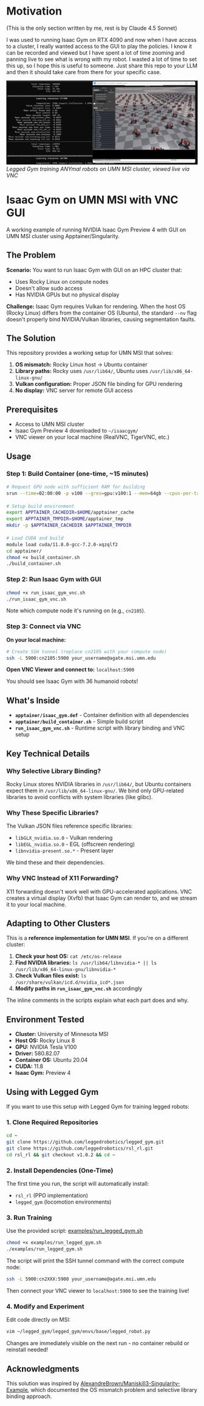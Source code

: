 # Motivation

(This is the only section written by me, rest is by Claude 4.5 Sonnet)

I was used to running Isaac Gym on RTX 4090 and now when I have access to a cluster, I really wanted access to the GUI to play the policies. I know it can be recorded and viewed but I have spent a lot of time zooming and panning live to see what is wrong with my robot. I wasted a lot of time to set this up, so I hope this is useful to someone. Just share this repo to your LLM and then it should take care from there for your specific case.

![Legged Gym training ANYmal with live GUI via VNC](images/legged_gym_vnc.png)
*Legged Gym training ANYmal robots on UMN MSI cluster, viewed live via VNC*

# Isaac Gym on UMN MSI with VNC GUI

A working example of running NVIDIA Isaac Gym Preview 4 with GUI on UMN MSI cluster using Apptainer/Singularity.

## The Problem

**Scenario:** You want to run Isaac Gym with GUI on an HPC cluster that:
- Uses Rocky Linux on compute nodes
- Doesn't allow sudo access
- Has NVIDIA GPUs but no physical display

**Challenge:** Isaac Gym requires Vulkan for rendering. When the host OS (Rocky Linux) differs from the container OS (Ubuntu), the standard `--nv` flag doesn't properly bind NVIDIA/Vulkan libraries, causing segmentation faults.

## The Solution

This repository provides a working setup for UMN MSI that solves:
1. **OS mismatch:** Rocky Linux host → Ubuntu container
2. **Library paths:** Rocky uses `/usr/lib64/`, Ubuntu uses `/usr/lib/x86_64-linux-gnu/`
3. **Vulkan configuration:** Proper JSON file binding for GPU rendering
4. **No display:** VNC server for remote GUI access

## Prerequisites

- Access to UMN MSI cluster
- Isaac Gym Preview 4 downloaded to `~/isaacgym/`
- VNC viewer on your local machine (RealVNC, TigerVNC, etc.)

## Usage

### Step 1: Build Container (one-time, ~15 minutes)
```bash
# Request GPU node with sufficient RAM for building
srun --time=02:00:00 -p v100 --gres=gpu:v100:1 --mem=64gb --cpus-per-task=8 --pty bash

# Setup build environment
export APPTAINER_CACHEDIR=$HOME/apptainer_cache
export APPTAINER_TMPDIR=$HOME/apptainer_tmp
mkdir -p $APPTAINER_CACHEDIR $APPTAINER_TMPDIR

# Load CUDA and build
module load cuda/11.8.0-gcc-7.2.0-xqzqlf2
cd apptainer/
chmod +x build_container.sh
./build_container.sh
```

### Step 2: Run Isaac Gym with GUI
```bash
chmod +x run_isaac_gym_vnc.sh
./run_isaac_gym_vnc.sh
```

Note which compute node it's running on (e.g., `cn2105`).

### Step 3: Connect via VNC

**On your local machine:**
```bash
# Create SSH tunnel (replace cn2105 with your compute node)
ssh -L 5900:cn2105:5900 your_username@agate.msi.umn.edu
```

**Open VNC Viewer and connect to:** `localhost:5900`

You should see Isaac Gym with 36 humanoid robots!

## What's Inside

- **`apptainer/isaac_gym.def`** - Container definition with all dependencies
- **`apptainer/build_container.sh`** - Simple build script
- **`run_isaac_gym_vnc.sh`** - Runtime script with library binding and VNC setup

## Key Technical Details

### Why Selective Library Binding?

Rocky Linux stores NVIDIA libraries in `/usr/lib64/`, but Ubuntu containers expect them in `/usr/lib/x86_64-linux-gnu/`. We bind only GPU-related libraries to avoid conflicts with system libraries (like glibc).

### Why These Specific Libraries?

The Vulkan JSON files reference specific libraries:
- `libGLX_nvidia.so.0` - Vulkan rendering
- `libEGL_nvidia.so.0` - EGL (offscreen rendering)
- `libnvidia-present.so.*` - Present layer

We bind these and their dependencies.

### Why VNC Instead of X11 Forwarding?

X11 forwarding doesn't work well with GPU-accelerated applications. VNC creates a virtual display (Xvfb) that Isaac Gym can render to, and we stream it to your local machine.

## Adapting to Other Clusters

This is a **reference implementation for UMN MSI**. If you're on a different cluster:

1. **Check your host OS:** `cat /etc/os-release`
2. **Find NVIDIA libraries:** `ls /usr/lib64/libnvidia-* || ls /usr/lib/x86_64-linux-gnu/libnvidia-*`
3. **Check Vulkan files exist:** `ls /usr/share/vulkan/icd.d/nvidia_icd*.json`
4. **Modify paths in `run_isaac_gym_vnc.sh`** accordingly

The inline comments in the scripts explain what each part does and why.

## Environment Tested

- **Cluster:** University of Minnesota MSI
- **Host OS:** Rocky Linux 8
- **GPU:** NVIDIA Tesla V100
- **Driver:** 580.82.07
- **Container OS:** Ubuntu 20.04
- **CUDA:** 11.8
- **Isaac Gym:** Preview 4

## Using with Legged Gym

If you want to use this setup with Legged Gym for training legged robots:

### 1. Clone Required Repositories
```bash
cd ~
git clone https://github.com/leggedrobotics/legged_gym.git
git clone https://github.com/leggedrobotics/rsl_rl.git
cd rsl_rl && git checkout v1.0.2 && cd ~
```

### 2. Install Dependencies (One-Time)

The first time you run, the script will automatically install:
- `rsl_rl` (PPO implementation)
- `legged_gym` (locomotion environments)

### 3. Run Training

Use the provided script: [examples/run_legged_gym.sh](examples/run_legged_gym.sh)
```bash
chmod +x examples/run_legged_gym.sh
./examples/run_legged_gym.sh
```

The script will print the SSH tunnel command with the correct compute node:
```bash
ssh -L 5900:cn2XXX:5900 your_username@agate.msi.umn.edu
```

Then connect your VNC viewer to `localhost:5900` to see the training live!

### 4. Modify and Experiment

Edit code directly on MSI:
```bash
vim ~/legged_gym/legged_gym/envs/base/legged_robot.py
```

Changes are immediately visible on the next run - no container rebuild or reinstall needed!


## Acknowledgments

This solution was inspired by [AlexandreBrown/Maniskill3-Singularity-Example](https://github.com/AlexandreBrown/Maniskill3-Singularity-Example), which documented the OS mismatch problem and selective library binding approach.


